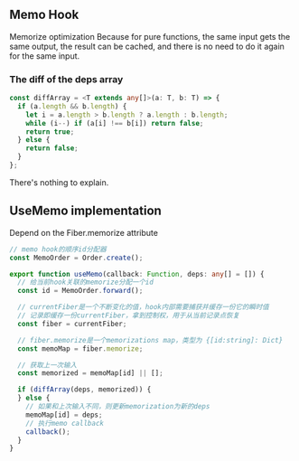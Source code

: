 ## Memo Hook
Memorize optimization
Because for pure functions, the same input gets the same output, the result can be cached, and there is no need to do it again for the same input.
### The diff of the deps array
```typescript
const diffArray = <T extends any[]>(a: T, b: T) => {
  if (a.length && b.length) {
    let i = a.length > b.length ? a.length : b.length;
    while (i--) if (a[i] !== b[i]) return false;
    return true;
  } else {
    return false;
  }
};
```
There's nothing to explain.
## UseMemo implementation
Depend on the Fiber.memorize attribute
```typescript
// memo hook的顺序id分配器
const MemoOrder = Order.create();

export function useMemo(callback: Function, deps: any[] = []) {
  // 给当前hook关联的memorize分配一个id
  const id = MemoOrder.forward();

  // currentFiber是一个不断变化的值，hook内部需要捕获并缓存一份它的瞬时值
  // 记录即缓存一份currentFiber，拿到控制权，用于从当前记录点恢复
  const fiber = currentFiber;

  // fiber.memorize是一个memorizations map，类型为 {[id:string]: Dict}
  const memoMap = fiber.memorize;

  // 获取上一次输入
  const memorized = memoMap[id] || [];

  if (diffArray(deps, memorized)) {
  } else {
    // 如果和上次输入不同，则更新memorization为新的deps
    memoMap[id] = deps;
    // 执行memo callback
    callback();
  }
}
```